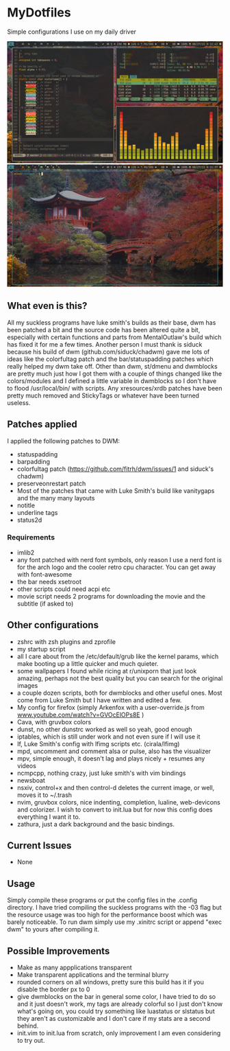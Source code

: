 # MyDotfiles
Simple configurations I use on my daily driver

![image1](images/pic1.jpg)
![image2](images/pic2.jpg)

## What even is this?

All my suckless programs have luke smith's builds as their base, dwm has been patched a bit and the source code has been altered quite a bit, especially with certain functions and parts from MentalOutlaw's build which has fixed it for me a few times. Another person I must thank is siduck because his build of dwm (github.com/siduck/chadwm) gave me lots of ideas like the colorfultag patch and the bar/statuspadding patches which really helped my dwm take off. Other than dwm, st/dmenu and dwmblocks are pretty much just how I got them with a couple of things changed like the colors/modules and I defined a little variable in dwmblocks so I don't have to flood /usr/local/bin/ with scripts. Any xresources/xrdb patches have been pretty much removed and StickyTags or whatever have been turned useless.

## Patches applied

I applied the following patches to DWM:

- statuspadding
- barpadding
- colorfultag patch (https://github.com/fitrh/dwm/issues/1 and siduck's chadwm)
- preserveonrestart patch
- Most of the patches that came with Luke Smith's build like vanitygaps and the many many layouts
- notitle
- underline tags
- status2d

### Requirements

- imlib2
- any font patched with nerd font symbols, only reason I use a nerd font is for the arch logo and the cooler retro cpu character. You can get away with font-awesome
- the bar needs xsetroot
- other scripts could need acpi etc
- movie script needs 2 programs for downloading the movie and the subtitle (if asked to)

## Other configurations

- zshrc with zsh plugins and zprofile
- my startup script
- all I care about from the /etc/default/grub like the kernel params, which make booting up a little quicker and much quieter.
- some wallpapers I found while ricing at r/unixporn that just look amazing, perhaps not the best quality but you can search for the original images
- a couple dozen scripts, both for dwmblocks and other useful ones. Most come from Luke Smith but I have written and edited a few.
- My config for firefox (simply Arkenfox with a user-override.js from www.youtube.com/watch?v=GVOcElOPs8E )
- Cava, with gruvbox colors
- dunst, no other dunstrc worked as well so yeah, good enough
- iptables, which is still under work and not even sure if I will use it
- lf, Luke Smith's config with lfimg scripts etc. (cirala/lfimg)
- mpd, uncomment and comment alsa or pulse, also has the visualizer
- mpv, simple enough, it doesn't lag and plays nicely + resumes any videos
- ncmpcpp, nothing crazy, just luke smith's with vim bindings
- newsboat
- nsxiv, control+x and then control-d deletes the current image, or well, moves it to ~/.trash
- nvim, gruvbox colors, nice indenting, completion, lualine, web-devicons and colorizer. I wish to convert to init.lua but for now this config does everything I want it to.
- zathura, just a dark background and the basic bindings.

## Current Issues

- None

## Usage

Simply compile these programs or put the config files in the .config directory.
I have tried compiling the suckless programs with the -03 flag but the resource usage was too high for the performance boost which was barely noticeable.
To run dwm simply use my .xinitrc script or append "exec dwm" to yours after compiling it.

## Possible Improvements

- Make as many appplications transparent
- Make transparent applications and the terminal blurry
- rounded corners on all windows, pretty sure this build has it if you disable the border px to 0
- give dwmblocks on the bar in general some color, I have tried to do so and it just doesn't work, my tags are already colorful so I just don't know what's going on, you could try something like luastatus or slstatus but they aren't as customizable and I don't care if my stats are a second behind.
- init.vim to init.lua from scratch, only improvement I am even considering to try out.
